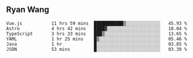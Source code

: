 ## Ryan Wang

<!--START_SECTION:waka-->

```text
Vue.js           11 hrs 59 mins  ███████████▒░░░░░░░░░░░░░   45.93 %
Astro            4 hrs 42 mins   ████▓░░░░░░░░░░░░░░░░░░░░   18.04 %
TypeScript       3 hrs 33 mins   ███▒░░░░░░░░░░░░░░░░░░░░░   13.65 %
YAML             1 hr 25 mins    █▒░░░░░░░░░░░░░░░░░░░░░░░   05.46 %
Java             1 hr            █░░░░░░░░░░░░░░░░░░░░░░░░   03.85 %
JSON             53 mins         █░░░░░░░░░░░░░░░░░░░░░░░░   03.39 %
```

<!--END_SECTION:waka-->

